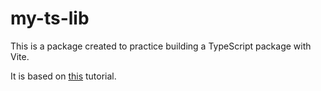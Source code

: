 # my-ts-lib

This is a package created to practice building a TypeScript package with Vite.

It is based on [this](https://onderonur.github.io/blog/creating-a-typescript-library-with-vite/) tutorial.

